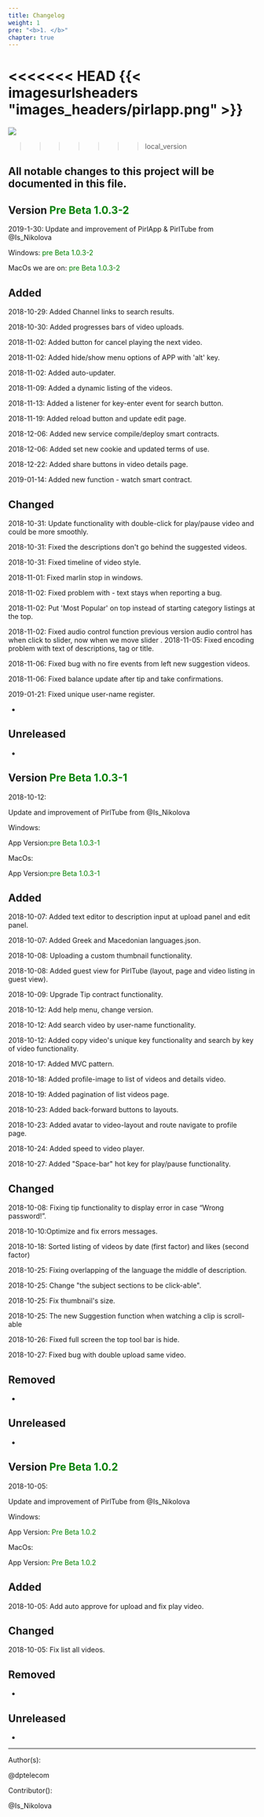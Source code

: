```yaml
---
title: Changelog
weight: 1
pre: "<b>1. </b>"
chapter: true
---
```

<<<<<<< HEAD
{{< imagesurlsheaders "images_headers/pirlapp.png"  >}}
=======
![](/images_headers/pirlapp.png)
>>>>>>> local_version


## All notable changes to this project will be documented in this file.

## Version <span style="color:green">Pre Beta 1.0.3-2</span>

2019-1-30:
Update and improvement of PirlApp & PirlTube from @Is_Nikolova

Windows:
<span style="color:green">pre Beta 1.0.3-2</span>

MacOs we are on:
<span style="color:green">pre Beta 1.0.3-2</span>
 
## Added

2018-10-29: Added Channel links to search results.

2018-10-30: Added progresses bars of video uploads.

2018-11-02: Added button for cancel playing the next video.

2018-11-02: Added hide/show menu options of APP with 'alt' key.

2018-11-02: Added auto-updater.

2018-11-09: Added a dynamic listing of the videos.

2018-11-13: Added a listener for key-enter event for search button.

2018-11-19: Added reload button and update edit page.

2018-12-06: Added new service compile/deploy smart contracts.

2018-12-06: Added set new cookie and updated terms of use.

2018-12-22: Added share buttons in video details page.

2019-01-14: Added new function - watch smart contract.


## Changed

2018-10-31: Update functionality with double-click for play/pause video and could be more smoothly.

2018-10-31: Fixed the descriptions don't go behind the suggested videos.

2018-10-31: Fixed timeline of video style.

2018-11-01: Fixed marlin stop in windows.

2018-11-02: Fixed problem with - text stays when reporting a bug.

2018-11-02: Put 'Most Popular' on top instead of starting category listings at the top.

2018-11-02: Fixed audio control function previous version audio control has when click to slider, now when we move slider
.
2018-11-05: Fixed encoding problem with text of descriptions, tag or title.

2018-11-06: Fixed bug with no fire events from left new suggestion videos.

2018-11-06: Fixed balance update after tip and take confirmations.

2019-01-21: Fixed unique user-name  register.

-
 
## Unreleased
-

## Version <span style="color:green">Pre Beta 1.0.3-1</span>



2018-10-12:


Update and improvement of PirlTube from @Is_Nikolova


Windows:


App Version:<span style="color:green">pre Beta 1.0.3-1</span>


MacOs:


App Version:<span style="color:green">pre Beta 1.0.3-1</span>

 
## Added


2018-10-07: Added text editor to description input at upload panel and edit panel.


2018-10-07: Added Greek and Macedonian languages.json.


2018-10-08: Uploading a custom thumbnail functionality.


2018-10-08: Added guest view for PirlTube (layout, page and video listing in guest view).


2018-10-09: Upgrade Tip contract functionality.


2018-10-12: Add help menu, change version.


2018-10-12: Add search video by user-name functionality.


2018-10-12: Added copy video's unique key functionality and search by key of video functionality.


2018-10-17: Added MVC pattern.


2018-10-18: Added profile-image to list of videos and details video.


2018-10-19: Added pagination of list videos page.


2018-10-23: Added back-forward buttons to layouts.


2018-10-23: Added avatar to video-layout and route navigate to profile page.


2018-10-24: Added speed to video player.


2018-10-27: Added "Space-bar" hot key for play/pause functionality.


## Changed


2018-10-08: Fixing tip functionality to display error in case “Wrong password!”.


2018-10-10:Optimize and fix errors messages.


2018-10-18: Sorted listing of videos by date (first factor) and likes (second factor)


2018-10-25: Fixing overlapping of the language the middle of description.


2018-10-25: Change "the subject sections to be click-able".


2018-10-25: Fix thumbnail's size.


2018-10-25: The new Suggestion function when watching a clip is scroll-able


2018-10-26: Fixed full screen the top tool bar is hide.


2018-10-27: Fixed bug with double upload same video.


## Removed
-

 
## Unreleased
-


## Version <span style="color:green">Pre Beta 1.0.2</span>

2018-10-05:  


Update and improvement of PirlTube from @Is_Nikolova  


Windows:  


App Version: <span style="color:green">Pre Beta 1.0.2</span>


MacOs:


App Version: <span style="color:green">Pre Beta 1.0.2</span>


## Added  


2018-10-05: Add auto approve for upload and fix play video.


## Changed  

2018-10-05: Fix list all videos.


## Removed  
-

## Unreleased  
-



---
Author(s):  

@dptelecom  

Contributor():

@Is_Nikolova

